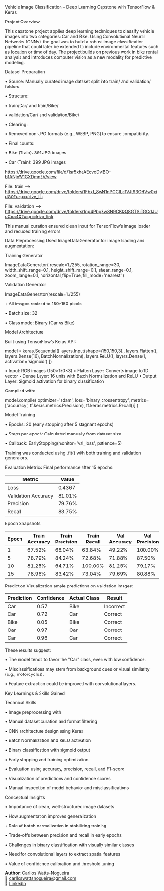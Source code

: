Vehicle Image Classification – Deep Learning Capstone with TensorFlow & Keras

Project Overview

This capstone project applies deep learning techniques to classify vehicle images into two categories: Car and Bike. Using Convolutional Neural Networks (CNNs), the goal was to build a robust image classification pipeline that could later be extended to include environmental features such as location or time of day. The project builds on previous work in bike rental analysis and introduces computer vision as a new modality for predictive modeling.

Dataset Preparation

• 	Source: Manually curated image dataset split into train/ and validation/ folders.

• 	Structure:

• 	train/Car/ and train/Bike/

• 	validation/Car/ and validation/Bike/

• 	Cleaning:

• 	Removed non-JPG formats (e.g., WEBP, PNG) to ensure compatibility.

• 	Final counts:

• 	Bike (Train): 391 JPG images

• 	Car (Train): 399 JPG images


https://drive.google.com/file/d/1sr5xheAEcvoDvIBO-b1ANjnW1GXDmn2V/view

File: train --> https://drive.google.com/drive/folders/1Fbxf_8wN1nPCCILdfVJt93OHVw0xidG0?usp=drive_lin

File: validation --> https://drive.google.com/drive/folders/1np4Pbg3w8N9CKQQ8GTSiTGCdJUuCca4Q?usp=drive_link

This manual curation ensured clean input for TensorFlow’s image loader and reduced training errors.

Data Preprocessing
Used ImageDataGenerator for image loading and augmentation:

Training Generator

ImageDataGenerator(
    rescale=1./255,
    rotation_range=30,
    width_shift_range=0.1,
    height_shift_range=0.1,
    shear_range=0.1,
    zoom_range=0.1,
    horizontal_flip=True,
    fill_mode='nearest'
)

Validation Generator

ImageDataGenerator(rescale=1./255)


• 	All images resized to 150×150 pixels

• 	Batch size: 32

• 	Class mode: Binary (Car vs Bike)



Model Architecture

Built using TensorFlow’s Keras API:

model = keras.Sequential([
    layers.Input(shape=(150,150,3)),
    layers.Flatten(),
    layers.Dense(16),
    BatchNormalization(),
    layers.ReLU(),
    layers.Dense(1, activation='sigmoid')
])

• 	Input: RGB images (150×150×3)
• 	Flatten Layer: Converts image to 1D vector
• 	Dense Layer: 16 units with Batch Normalization and ReLU
• 	Output Layer: Sigmoid activation for binary classification

Compiled with:

model.compile(
    optimizer='adam',
    loss='binary_crossentropy',
    metrics=['accuracy', tf.keras.metrics.Precision(), tf.keras.metrics.Recall()]
)


Model Training

• 	Epochs: 20 (early stopping after 5 stagnant epochs)

• 	Steps per epoch: Calculated manually from dataset size

• 	Callback: EarlyStopping(monitor='val_loss', patience=5)



Training was conducted using .fit() with both training and validation generators.

Evaluation Metrics
Final performance after 15 epochs:

| Metric              | Value   |
|---------------------|---------|
| Loss                | 0.4367  |
| Validation Accuracy | 81.01%  |
| Precision           | 79.76%  |
| Recall              | 83.75%  |


Epoch Snapshots

| Epoch | Train Accuracy | Train Precision | Train Recall | Val Accuracy | Val Precision | Val Recall |
|-------|----------------|------------------|--------------|--------------|----------------|-------------|
| 1     | 67.52%         | 68.04%           | 63.84%       | 49.22%       | 100.00%        | 01.52%      |
| 5     | 78.79%         | 84.24%           | 72.68%       | 71.88%       | 87.50%         | 53.03%      |
| 10    | 81.25%         | 64.71%           | 100.00%      | 81.25%       | 79.17%         | 86.36%      |
| 15    | 78.96%         | 83.42%           | 73.04%       | 79.69%       | 80.88%         | 80.88%      |


Prediction Visualization
ample predictions on validation images:

| Prediction | Confidence | Actual Class | Result    |
|------------|------------|--------------|-----------|
| Car        | 0.57       | Bike         | Incorrect |
| Car        | 0.72       | Car          | Correct   |
| Bike       | 0.05       | Bike         | Correct   |
| Car        | 0.97       | Car          | Correct   |
| Car        | 0.96       | Car          | Correct   |


These results suggest:

• 	The model tends to favor the "Car" class, even with low confidence.

• 	Misclassifications may stem from background cues or visual similarity (e.g., motorcycles).

• 	Feature extraction could be improved with convolutional layers.


Key Learnings & Skills Gained

Technical Skills

• 	Image preprocessing with 

• 	Manual dataset curation and format filtering

• 	CNN architecture design using Keras

• 	Batch Normalization and ReLU activation

• 	Binary classification with sigmoid output

• 	Early stopping and training optimization

• 	Evaluation using accuracy, precision, recall, and F1-score

• 	Visualization of predictions and confidence scores

• 	Manual inspection of model behavior and misclassifications


Conceptual Insights

• 	Importance of clean, well-structured image datasets

• 	How augmentation improves generalization

• 	Role of batch normalization in stabilizing training

• 	Trade-offs between precision and recall in early epochs

• 	Challenges in binary classification with visually similar classes

• 	Need for convolutional layers to extract spatial features

• 	Value of confidence calibration and threshold tuning


**Author:** Carllos Watts-Nogueira  
📧 [carlloswattsnogueira@gmail.com](mailto:carlloswattsnogueira@gmail.com)  
🔗 [LinkedIn](https://www.linkedin.com/in/carlloswattsnogueira/)



